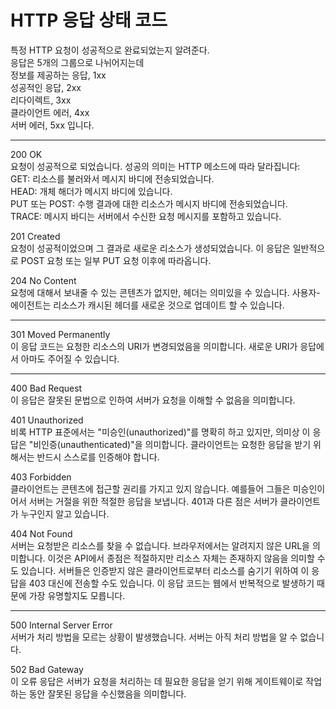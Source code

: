 # HTTP 응답 상태 코드

특정 HTTP 요청이 성공적으로 완료되었는지 알려준다.  
응답은 5개의 그룹으로 나뉘어지는데  
정보를 제공하는 응답, 1xx  
성공적인 응답, 2xx  
리다이렉트, 3xx  
클라이언트 에러, 4xx  
서버 에러, 5xx 입니다.

---

200 OK  
요청이 성공적으로 되었습니다. 성공의 의미는 HTTP 메소드에 따라 달라집니다:  
GET: 리소스를 불러와서 메시지 바디에 전송되었습니다.  
HEAD: 개체 해더가 메시지 바디에 있습니다.  
PUT 또는 POST: 수행 결과에 대한 리소스가 메시지 바디에 전송되었습니다.  
TRACE: 메시지 바디는 서버에서 수신한 요청 메시지를 포함하고 있습니다.

201 Created  
요청이 성공적이었으며 그 결과로 새로운 리소스가 생성되었습니다. 이 응답은 일반적으로 POST 요청 또는 일부 PUT 요청 이후에 따라옵니다.

204 No Content  
요청에 대해서 보내줄 수 있는 콘텐츠가 없지만, 헤더는 의미있을 수 있습니다. 사용자-에이전트는 리소스가 캐시된 헤더를 새로운 것으로 업데이트 할 수 있습니다.

---

301 Moved Permanently  
이 응답 코드는 요청한 리소스의 URI가 변경되었음을 의미합니다. 새로운 URI가 응답에서 아마도 주어질 수 있습니다.

---

400 Bad Request  
이 응답은 잘못된 문법으로 인하여 서버가 요청을 이해할 수 없음을 의미합니다.

401 Unauthorized  
비록 HTTP 표준에서는 "미승인(unauthorized)"를 명확히 하고 있지만, 의미상 이 응답은 "비인증(unauthenticated)"을 의미합니다. 클라이언트는 요청한 응답을 받기 위해서는 반드시 스스로를 인증해야 합니다.

403 Forbidden  
클라이언트는 콘텐츠에 접근할 권리를 가지고 있지 않습니다. 예를들어 그들은 미승인이어서 서버는 거절을 위한 적절한 응답을 보냅니다. 401과 다른 점은 서버가 클라이언트가 누구인지 알고 있습니다.

404 Not Found  
서버는 요청받은 리소스를 찾을 수 없습니다. 브라우저에서는 알려지지 않은 URL을 의미합니다. 이것은 API에서 종점은 적절하지만 리소스 자체는 존재하지 않음을 의미할 수도 있습니다. 서버들은 인증받지 않은 클라이언트로부터 리소스를 숨기기 위하여 이 응답을 403 대신에 전송할 수도 있습니다. 이 응답 코드는 웹에서 반복적으로 발생하기 때문에 가장 유명할지도 모릅니다.

---

500 Internal Server Error  
서버가 처리 방법을 모르는 상황이 발생했습니다. 서버는 아직 처리 방법을 알 수 없습니다.

502 Bad Gateway  
이 오류 응답은 서버가 요청을 처리하는 데 필요한 응답을 얻기 위해 게이트웨이로 작업하는 동안 잘못된 응답을 수신했음을 의미합니다.
